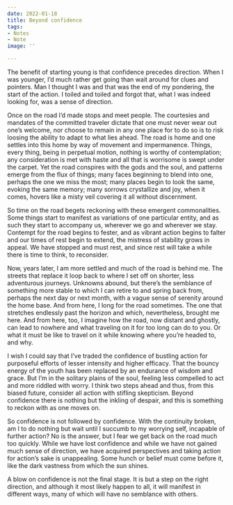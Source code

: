 ```yaml
---
date: 2022-01-18
title: Beyond confidence
tags:
- Notes
- Note
image: ''

---
```

The benefit of starting young is that confidence precedes direction. When I was younger, I’d much rather get going than wait around for clues and pointers. Man I thought I was and that was the end of my pondering, the start of the action. I toiled and toiled and forgot that, what I was indeed looking for, was a sense of direction.

Once on the road I’d made stops and meet people. The courtesies and mandates of the committed traveler dictate that one must never wear out one’s welcome, nor choose to remain in any one place for to do so is to risk loosing the ability to adapt to what lies ahead. The road is home and one settles into this home by way of movement and impermanence. Things, every thing, being in perpetual motion, nothing is worthy of contemplation; any consideration is met with haste and all that is worrisome is swept under the carpet. Yet the road conspires with the gods and the soul, and patterns emerge from the flux of things; many faces beginning to blend into one, perhaps the one we miss the most; many places begin to look the same, evoking the same memory; many sorrows crystallize and joy, when it comes, hovers like a misty veil covering it all without discernment.

So time on the road begets reckoning with these emergent commonalities. Some things start to manifest as variations of one particular entity, and as such they start to accompany us, wherever we go and wherever we stay. Contempt for the road begins to fester, and as vibrant action begins to falter and our times of rest begin to extend, the mistress of stability grows in appeal. We have stopped and must rest, and since rest will take a while there is time to think, to reconsider.

Now, years later, I am more settled and much of the road is behind me. The streets that replace it loop back to where I set off on shorter, less adventurous journeys. Unknowns abound, but there’s the semblance of something more stable to which I can retire to and spring back from, perhaps the next day or next month, with a vague sense of serenity around the home base. And from here, I long for the road sometimes. The one that stretches endlessly past the horizon and which, nevertheless, brought me here. And from here, too, I imagine how the road, now distant and ghostly, can lead to nowhere and what traveling on it for too long can do to you. Or what it must be like to travel on it while knowing where you’re headed to, and why.

I wish I could say that I’ve traded the confidence of bustling action for purposeful efforts of lesser intensity and higher efficacy. That the bouncy energy of the youth has been replaced by an endurance of wisdom and grace. But I’m in the solitary plains of the soul, feeling less compelled to act and more riddled with worry. I think two steps ahead and thus, from this biased future, consider all action with stifling skepticism. Beyond confidence there is nothing but the inkling of despair, and this is something to reckon with as one moves on.

So confidence is not followed by confidence. With the continuity broken, am I to do nothing but wait until I succumb to my worrying self, incapable of further action? No is the answer, but I fear we get back on the road much too quickly. While we have lost confidence and while we have not gained much sense of direction, we have acquired perspectives and taking action for action’s sake is unappealing. Some hunch or belief must come before it, like the dark vastness from which the sun shines.

A blow on confidence is not the final stage. It is but a step on the right direction, and although it most likely happen to all, it will manifest in different ways, many of which will have no semblance with others. 